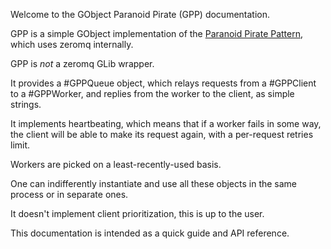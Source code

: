 Welcome to the GObject Paranoid Pirate (GPP) documentation.

GPP is a simple GObject implementation of the [Paranoid Pirate Pattern](http://rfc.zeromq.org/spec:6),
which uses zeromq internally.

GPP is *not* a zeromq GLib wrapper.

It provides a #GPPQueue object, which relays requests from a #GPPClient to a #GPPWorker, and replies
from the worker to the client, as simple strings.

It implements heartbeating, which means that if a worker fails in some way, the client will be able
to make its request again, with a per-request retries limit.

Workers are picked on a least-recently-used basis.

One can indifferently instantiate and use all these objects in the same process or in separate ones.

It doesn't implement client prioritization, this is up to the user.

This documentation is intended as a quick guide and API reference.
